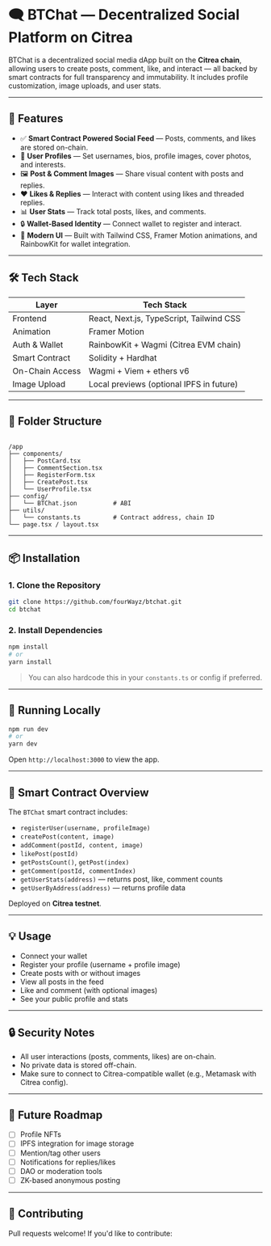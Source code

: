 # 🗨️ BTChat — Decentralized Social Platform on Citrea

BTChat is a decentralized social media dApp built on the **Citrea chain**, allowing users to create posts, comment, like, and interact — all backed by smart contracts for full transparency and immutability. It includes profile customization, image uploads, and user stats.

---

## 🚀 Features

- ✅ **Smart Contract Powered Social Feed** — Posts, comments, and likes are stored on-chain.
- 👤 **User Profiles** — Set usernames, bios, profile images, cover photos, and interests.
- 🖼️ **Post & Comment Images** — Share visual content with posts and replies.
- ❤️ **Likes & Replies** — Interact with content using likes and threaded replies.
- 📊 **User Stats** — Track total posts, likes, and comments.
- 🔒 **Wallet-Based Identity** — Connect wallet to register and interact.
- 🌈 **Modern UI** — Built with Tailwind CSS, Framer Motion animations, and RainbowKit for wallet integration.

---

## 🛠️ Tech Stack

| Layer       | Tech Stack                                    |
|-------------|-----------------------------------------------|
| Frontend    | React, Next.js, TypeScript, Tailwind CSS      |
| Animation   | Framer Motion                                 |
| Auth & Wallet | RainbowKit + Wagmi (Citrea EVM chain)        |
| Smart Contract | Solidity + Hardhat                         |
| On-Chain Access | Wagmi + Viem + ethers v6                  |
| Image Upload | Local previews (optional IPFS in future)     |

---

## 📁 Folder Structure

```

/app
├── components/
│   ├── PostCard.tsx
│   ├── CommentSection.tsx
│   ├── RegisterForm.tsx
│   ├── CreatePost.tsx
│   └── UserProfile.tsx
├── config/
│   └── BTChat.json          # ABI
├── utils/
│   └── constants.ts         # Contract address, chain ID
└── page.tsx / layout.tsx

````

---

## 📦 Installation

### 1. Clone the Repository
```bash
git clone https://github.com/fourWayz/btchat.git
cd btchat
````

### 2. Install Dependencies

```bash
npm install
# or
yarn install
```

> You can also hardcode this in your `constants.ts` or config if preferred.

---

## 🔨 Running Locally

```bash
npm run dev
# or
yarn dev
```

Open `http://localhost:3000` to view the app.

---

## 🧠 Smart Contract Overview

The `BTChat` smart contract includes:

* `registerUser(username, profileImage)`
* `createPost(content, image)`
* `addComment(postId, content, image)`
* `likePost(postId)`
* `getPostsCount()`, `getPost(index)`
* `getComment(postId, commentIndex)`
* `getUserStats(address)` — returns post, like, comment counts
* `getUserByAddress(address)` — returns profile data

Deployed on **Citrea testnet**.

---

## 💡 Usage

* Connect your wallet
* Register your profile (username + profile image)
* Create posts with or without images
* View all posts in the feed
* Like and comment (with optional images)
* See your public profile and stats

---

## 🔒 Security Notes

* All user interactions (posts, comments, likes) are on-chain.
* No private data is stored off-chain.
* Make sure to connect to Citrea-compatible wallet (e.g., Metamask with Citrea config).

---


## 🧩 Future Roadmap

* [ ] Profile NFTs
* [ ] IPFS integration for image storage
* [ ] Mention/tag other users
* [ ] Notifications for replies/likes
* [ ] DAO or moderation tools
* [ ] ZK-based anonymous posting

---

## 🤝 Contributing

Pull requests welcome! If you'd like to contribute:
